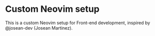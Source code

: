 # Custom Neovim setup
This is a custom Neovim setup for Front-end development, inspired by @josean-dev (Josean Martinez).
